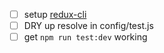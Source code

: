 * [ ] setup [redux-cli](https://www.npmjs.com/package/redux-cli)
* [ ] DRY up resolve in config/test.js
* [ ] get `npm run test:dev` working
